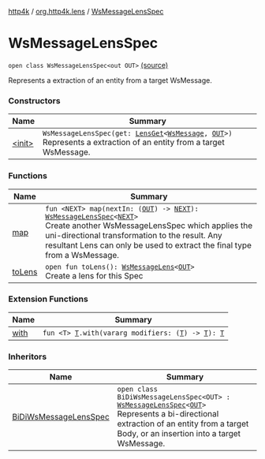 [http4k](../../index.md) / [org.http4k.lens](../index.md) / [WsMessageLensSpec](./index.md)

# WsMessageLensSpec

`open class WsMessageLensSpec<out OUT>` [(source)](https://github.com/http4k/http4k/blob/master/http4k-core/src/main/kotlin/org/http4k/lens/wsMessageLens.kt#L12)

Represents a extraction of an entity from a target WsMessage.

### Constructors

| Name | Summary |
|---|---|
| [&lt;init&gt;](-init-.md) | `WsMessageLensSpec(get: `[`LensGet`](../-lens-get/index.md)`<`[`WsMessage`](../../org.http4k.websocket/-ws-message/index.md)`, `[`OUT`](index.md#OUT)`>)`<br>Represents a extraction of an entity from a target WsMessage. |

### Functions

| Name | Summary |
|---|---|
| [map](map.md) | `fun <NEXT> map(nextIn: (`[`OUT`](index.md#OUT)`) -> `[`NEXT`](map.md#NEXT)`): `[`WsMessageLensSpec`](./index.md)`<`[`NEXT`](map.md#NEXT)`>`<br>Create another WsMessageLensSpec which applies the uni-directional transformation to the result. Any resultant Lens can only be used to extract the final type from a WsMessage. |
| [toLens](to-lens.md) | `open fun toLens(): `[`WsMessageLens`](../-ws-message-lens/index.md)`<`[`OUT`](index.md#OUT)`>`<br>Create a lens for this Spec |

### Extension Functions

| Name | Summary |
|---|---|
| [with](../../org.http4k.core/with.md) | `fun <T> `[`T`](../../org.http4k.core/with.md#T)`.with(vararg modifiers: (`[`T`](../../org.http4k.core/with.md#T)`) -> `[`T`](../../org.http4k.core/with.md#T)`): `[`T`](../../org.http4k.core/with.md#T) |

### Inheritors

| Name | Summary |
|---|---|
| [BiDiWsMessageLensSpec](../-bi-di-ws-message-lens-spec/index.md) | `open class BiDiWsMessageLensSpec<OUT> : `[`WsMessageLensSpec`](./index.md)`<`[`OUT`](../-bi-di-ws-message-lens-spec/index.md#OUT)`>`<br>Represents a bi-directional extraction of an entity from a target Body, or an insertion into a target WsMessage. |
